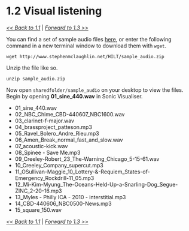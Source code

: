 # 1.2 Visual listening

[*<< Back to 1.1*](1.1.md) | [*Forward to 1.3 >>*](1.3.md)


You can find a set of sample audio files [here](http://www.stephenmclaughlin.net/HILT/sample_audio.zip), or enter the following command in a new terminal window to download them with `wget`.

```
wget http://www.stephenmclaughlin.net/HILT/sample_audio.zip
```

Unzip the file like so.

```
unzip sample_audio.zip
```

Now open `sharedfolder/sample_audio` on your desktop to view the files. Begin by opening **01_sine_440.wav** in Sonic Visualiser.

- 01_sine_440.wav
- 02_NBC_Chime_CBD-440607_NBC1600.wav
- 03_clarinet-f-major.wav
- 04_brassproject_patteson.mp3
- 05_Ravel_Bolero_Andre_Rieu.mp3
- 06_Amen_Break_normal_fast_and_slow.wav
- 07_acoustic-kick.wav
- 08_Spinee - Save Me.mp3
- 09_Creeley-Robert_23_The-Warning_Chicago_5-15-61.wav
- 10_Creeley_Company_supercut.mp3
- 11_OSullivan-Maggie_10_Lottery-&-Requiem_States-of-Emergency_Rockdrill-11_05.mp3
- 12_Mi-Kim-Myung_The-Oceans-Held-Up-a-Snarling-Dog_Segue-ZINC_2-20-16.mp3
- 13_Myles - Philly ICA - 2010 - interstitial.mp3
- 14_CBD-440606_NBC0500-News.mp3
- 15_square_150.wav

[*<< Back to 1.1*](1.1.md) | [*Forward to 1.3 >>*](1.3.md)
